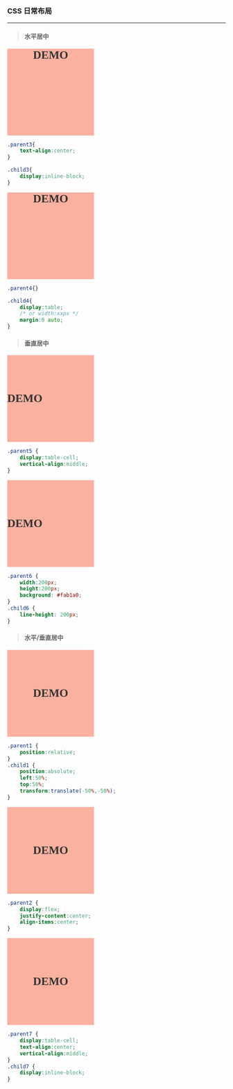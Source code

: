 ### CSS 日常布局

---

> #### 水平居中

<div class="parent3">
    <div class="child3">DEMO</div>
</div>

```css
.parent3{
    text-align:center;
}

.child3{
    display:inline-block;
}
```

<div class="parent4">
    <div class="child4">DEMO</div>
</div>

```css
.parent4{}

.child4{
    display:table;
    /* or width:xxpx */
    margin:0 auto;
}
```

> #### 垂直居中

<div class="parent5">
    <div class="child5">DEMO</div>
</div>

```css
.parent5 {
    display:table-cell;
    vertical-align:middle;
}
```

<div class="parent6">
    <div class="child6">DEMO</div>
</div>

```css
.parent6 {
    width:200px;
    height:200px;
    background: #fab1a0;
}
.child6 {
    line-height: 200px;
}
```


> #### 水平/垂直居中

<div class="parent1">
    <div class="child1">DEMO</div>
</div>

```css
.parent1 {
    position:relative;
}
.child1 {
    position:absolute;
    left:50%;
    top:50%;
    transform:translate(-50%,-50%);
}
```

<div class="parent2">
    <div class="child2">DEMO</div>
</div>

```css
.parent2 {
    display:flex;
    justify-content:center;
    align-items:center;
}
```

<div class="parent7">
    <div class="child7">DEMO</div>
</div>

```css
.parent7 {
    display:table-cell;
    text-align:center;
    vertical-align:middle;
}
.child7 {
    display:inline-block;
}
```

<style>
.parent1 {
    width:200px;
    height:200px;
    position:relative;
    background: #fab1a0;
}
.child1 {
    position:absolute;
    left:50%;
    top:50%;
    transform:translate(-50%,-50%);
    font-family: 'Comic Sans MS', cursive;
    font-weight:600;
    font-size:26px;
    color: #333;
}
.parent2 {
    display:flex;
    justify-content:center;
    align-items:center;
    width:200px;
    height:200px;
    background: #fab1a0;
}
.child2 {
    font-family: 'Comic Sans MS', cursive;
    font-weight:600;
    font-size:26px;
    color: #333;
}
.child3{
    display:inline-block;
    font-family: 'Comic Sans MS', cursive;
    font-weight:600;
    font-size:26px;
    color: #333;
}
.parent3{
    text-align:center;
    width:200px;
    height:200px;
    background: #fab1a0;
}

.parent4{
    width:200px;
    height:200px;
    background: #fab1a0;
}
.child4 {
    display:table;
    margin:0 auto;
    font-family: 'Comic Sans MS', cursive;
    font-weight:600;
    font-size:26px;
    color: #333;
}

.parent5 {
    display:table-cell;
    vertical-align:middle;
    width:200px;
    height:200px;
    background: #fab1a0;
}
.child5 {
    font-family: 'Comic Sans MS', cursive;
    font-weight:600;
    font-size:26px;
    color: #333;
}
.parent6 {
    width:200px;
    height:200px;
    background: #fab1a0;
}
.child6 {
    line-height: 200px;
    font-family: 'Comic Sans MS', cursive;
    font-weight:600;
    font-size:26px;
    color: #333;
}

.parent7 {
    display:table-cell;
    text-align:center;
    vertical-align:middle;
    width:200px;
    height:200px;
    background: #fab1a0;
}
.child7 {
    display:inline-block;
    font-family: 'Comic Sans MS', cursive;
    font-weight:600;
    font-size:26px;
    color: #333;
}
</style>